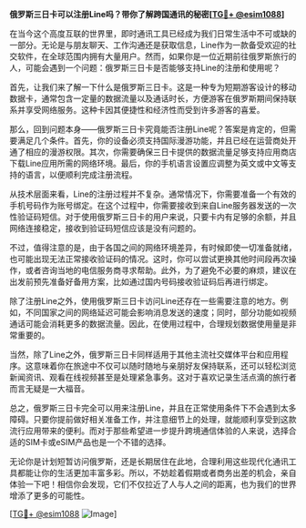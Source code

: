**俄罗斯三日卡可以注册Line吗？带你了解跨国通讯的秘密[[TG💪+ @esim1088](https://t.me/s/esim1088)]**

在当今这个高度互联的世界里，即时通讯工具已经成为我们日常生活中不可或缺的一部分。无论是与朋友聊天、工作沟通还是获取信息，Line作为一款备受欢迎的社交软件，在全球范围内拥有大量用户。然而，如果你是一位近期前往俄罗斯旅行的人，可能会遇到一个问题：俄罗斯三日卡是否能够支持Line的注册和使用呢？

首先，让我们来了解一下什么是俄罗斯三日卡。这是一种专为短期游客设计的移动数据卡，通常包含一定量的数据流量以及通话时长，方便游客在俄罗斯期间保持联系并享受网络服务。这种卡因其便捷性和经济性而受到许多游客的喜爱。

那么，回到问题本身——俄罗斯三日卡究竟能否注册Line呢？答案是肯定的，但需要满足几个条件。首先，你的设备必须支持国际漫游功能，并且已经在运营商处开通了相应的漫游权限。其次，你需要确保三日卡提供的数据流量足够支持应用商店下载Line应用所需的网络环境。最后，你的手机语言设置应调整为英文或中文等支持的语言，以便顺利完成注册流程。

从技术层面来看，Line的注册过程并不复杂。通常情况下，你需要准备一个有效的手机号码作为账号绑定。在这个过程中，你需要接收到来自Line服务器发送的一次性验证码短信。对于使用俄罗斯三日卡的用户来说，只要卡内有足够的余额，并且网络连接稳定，接收到验证码短信应该是没有问题的。

不过，值得注意的是，由于各国之间的网络环境差异，有时候即使一切准备就绪，也可能出现无法正常接收验证码的情况。这时，你可以尝试更换其他时间段再次操作，或者咨询当地的电信服务商寻求帮助。此外，为了避免不必要的麻烦，建议在出发前预先准备好备用方案，比如通过国内号码接收验证码后再进行绑定。

除了注册Line之外，使用俄罗斯三日卡访问Line还存在一些需要注意的地方。例如，不同国家之间的网络延迟可能会影响消息发送的速度；同时，部分功能如视频通话可能会消耗更多的数据流量。因此，在使用过程中，合理规划数据使用量是非常重要的。

当然，除了Line之外，俄罗斯三日卡同样适用于其他主流社交媒体平台和应用程序。这意味着你在旅途中不仅可以随时随地与亲朋好友保持联系，还可以轻松浏览新闻资讯、观看在线视频甚至是处理紧急事务。这对于喜欢记录生活点滴的旅行者而言无疑是一大福音。

总之，俄罗斯三日卡完全可以用来注册Line，并且在正常使用条件下不会遇到太多障碍。只要你提前做好相关准备工作，并注意细节上的处理，就能顺利享受到这款流行应用带来的便利。而对于那些希望进一步提升跨境通信体验的人来说，选择合适的SIM卡或eSIM产品也是一个不错的选择。

无论你是计划短暂访问俄罗斯，还是长期居住在此地，合理利用这些现代化通讯工具都能让你的生活更加丰富多彩。所以，不妨趁着假期或者商务出差的机会，亲自体验一下吧！相信你会发现，它们不仅拉近了人与人之间的距离，也为我们的世界增添了更多的可能性。

[[TG💪+ @esim1088](https://t.me/s/esim1088) ![Image](https://i.postimg.cc/4NQfJmqS/Snipaste-2025-05-13-00-14-12.png)]
